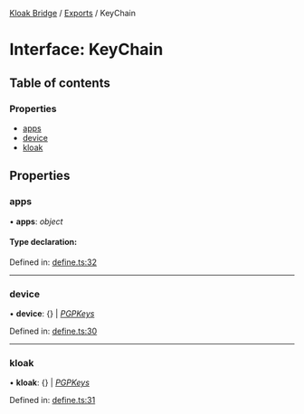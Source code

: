 [Kloak Bridge](../README.md) / [Exports](../modules.md) / KeyChain

# Interface: KeyChain

## Table of contents

### Properties

- [apps](keychain.md#apps)
- [device](keychain.md#device)
- [kloak](keychain.md#kloak)

## Properties

### apps

• **apps**: *object*

#### Type declaration:

Defined in: [define.ts:32](https://github.com/CoNET-project/kloak-bridge/blob/1725a9c/src/define.ts#L32)

___

### device

• **device**: {} \| [*PGPKeys*](pgpkeys.md)

Defined in: [define.ts:30](https://github.com/CoNET-project/kloak-bridge/blob/1725a9c/src/define.ts#L30)

___

### kloak

• **kloak**: {} \| [*PGPKeys*](pgpkeys.md)

Defined in: [define.ts:31](https://github.com/CoNET-project/kloak-bridge/blob/1725a9c/src/define.ts#L31)
